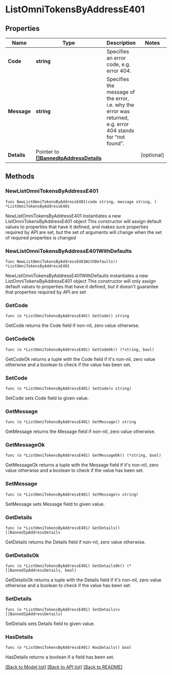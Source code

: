 # ListOmniTokensByAddressE401

## Properties

Name | Type | Description | Notes
------------ | ------------- | ------------- | -------------
**Code** | **string** | Specifies an error code, e.g. error 404. | 
**Message** | **string** | Specifies the message of the error, i.e. why the error was returned, e.g. error 404 stands for “not found”. | 
**Details** | Pointer to [**[]BannedIpAddressDetails**](BannedIpAddressDetails.md) |  | [optional] 

## Methods

### NewListOmniTokensByAddressE401

`func NewListOmniTokensByAddressE401(code string, message string, ) *ListOmniTokensByAddressE401`

NewListOmniTokensByAddressE401 instantiates a new ListOmniTokensByAddressE401 object
This constructor will assign default values to properties that have it defined,
and makes sure properties required by API are set, but the set of arguments
will change when the set of required properties is changed

### NewListOmniTokensByAddressE401WithDefaults

`func NewListOmniTokensByAddressE401WithDefaults() *ListOmniTokensByAddressE401`

NewListOmniTokensByAddressE401WithDefaults instantiates a new ListOmniTokensByAddressE401 object
This constructor will only assign default values to properties that have it defined,
but it doesn't guarantee that properties required by API are set

### GetCode

`func (o *ListOmniTokensByAddressE401) GetCode() string`

GetCode returns the Code field if non-nil, zero value otherwise.

### GetCodeOk

`func (o *ListOmniTokensByAddressE401) GetCodeOk() (*string, bool)`

GetCodeOk returns a tuple with the Code field if it's non-nil, zero value otherwise
and a boolean to check if the value has been set.

### SetCode

`func (o *ListOmniTokensByAddressE401) SetCode(v string)`

SetCode sets Code field to given value.


### GetMessage

`func (o *ListOmniTokensByAddressE401) GetMessage() string`

GetMessage returns the Message field if non-nil, zero value otherwise.

### GetMessageOk

`func (o *ListOmniTokensByAddressE401) GetMessageOk() (*string, bool)`

GetMessageOk returns a tuple with the Message field if it's non-nil, zero value otherwise
and a boolean to check if the value has been set.

### SetMessage

`func (o *ListOmniTokensByAddressE401) SetMessage(v string)`

SetMessage sets Message field to given value.


### GetDetails

`func (o *ListOmniTokensByAddressE401) GetDetails() []BannedIpAddressDetails`

GetDetails returns the Details field if non-nil, zero value otherwise.

### GetDetailsOk

`func (o *ListOmniTokensByAddressE401) GetDetailsOk() (*[]BannedIpAddressDetails, bool)`

GetDetailsOk returns a tuple with the Details field if it's non-nil, zero value otherwise
and a boolean to check if the value has been set.

### SetDetails

`func (o *ListOmniTokensByAddressE401) SetDetails(v []BannedIpAddressDetails)`

SetDetails sets Details field to given value.

### HasDetails

`func (o *ListOmniTokensByAddressE401) HasDetails() bool`

HasDetails returns a boolean if a field has been set.


[[Back to Model list]](../README.md#documentation-for-models) [[Back to API list]](../README.md#documentation-for-api-endpoints) [[Back to README]](../README.md)



